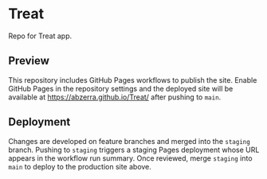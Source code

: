 # Treat

Repo for Treat app.

## Preview

This repository includes GitHub Pages workflows to publish the site.
Enable GitHub Pages in the repository settings and the deployed site will be
available at https://abzerra.github.io/Treat/ after pushing to `main`.

## Deployment

Changes are developed on feature branches and merged into the `staging` branch.
Pushing to `staging` triggers a staging Pages deployment whose URL appears in the
workflow run summary. Once reviewed, merge `staging` into `main` to deploy to the
production site above.
